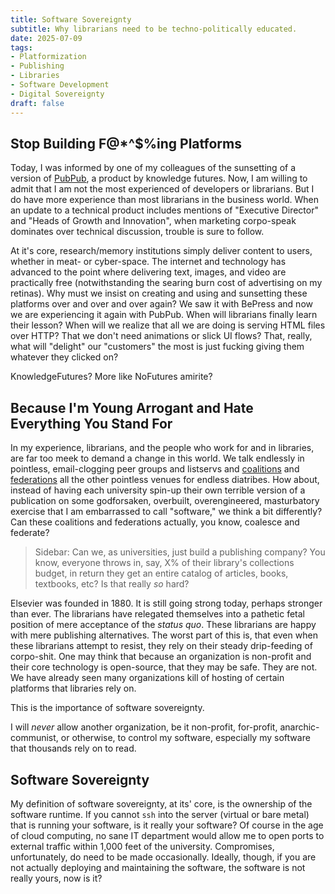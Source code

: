 ```yaml
---
title: Software Sovereignty
subtitle: Why librarians need to be techno-politically educated.
date: 2025-07-09
tags:
- Platformization
- Publishing
- Libraries
- Software Development
- Digital Sovereignty
draft: false
---
```


## Stop Building F@*^$%ing Platforms

Today, I was informed by one of my colleagues of the sunsetting of a version of [PubPub](https://www.knowledgefutures.org/updates/pubpub-platform/), a product by knowledge futures. Now, I am willing to admit that I am not the most experienced of developers or librarians. But I do have more experience than most librarians in the business world. When an update to a technical product includes mentions of "Executive Director" and "Heads of Growth and Innovation", when marketing corpo-speak dominates over technical discussion, trouble is sure to follow.

At it's core, research/memory institutions simply deliver content to users, whether in meat- or cyber-space. The internet and technology has advanced to the point where delivering text, images, and video are practically free (notwithstanding the searing burn cost of advertising on my retinas). Why must we insist on creating and using and sunsetting these platforms over and over and over again? We saw it with BePress and now we are experiencing it again with PubPub. When will librarians finally learn their lesson? When will we realize that all we are doing is serving HTML files over HTTP? That we don't need animations or slick UI flows? That, really, what will "delight" our "customers" the most is just fucking giving them whatever they clicked on?

KnowledgeFutures? More like NoFutures amirite?

## Because I'm Young Arrogant and Hate Everything You Stand For

In my experience, librarians, and the people who work for and in libraries, are far too meek to demand a change in this world. We talk endlessly in pointless, email-clogging peer groups and listservs and [coalitions](https://librarypublishing.org/) and [federations](https://www.diglib.org/) all the other pointless venues for endless diatribes. How about, instead of having each university spin-up their own terrible version of a publication on some godforsaken, overbuilt, overengineered, masturbatory exercise that I am embarrassed to call "software," we think a bit differently? Can these coalitions and federations actually, you know, coalesce and federate?

> Sidebar: Can we, as universities, just build a publishing company? You know, everyone throws in, say, X% of their library's collections budget, in return they get an entire catalog of articles, books, textbooks, etc? Is that really *so* hard?

Elsevier was founded in 1880. It is still going strong today, perhaps stronger than ever. The librarians have relegated themselves into a pathetic fetal position of mere acceptance of the *status quo*. These librarians are happy with mere publishing alternatives. The worst part of this is, that even when these librarians attempt to resist, they rely on their steady drip-feeding of corpo-shit. One may think that because an organization is non-profit and their core technology is open-source, that they may be safe. They are not. We have already seen many organizations kill of hosting of certain platforms that libraries rely on.

This is the importance of software sovereignty.

I will *never* allow another organization, be it non-profit, for-profit, anarchic-communist, or otherwise, to control my software, especially my software that thousands rely on to read.

## Software Sovereignty

My definition of software sovereignty, at its' core, is the ownership of the software runtime. If you cannot `ssh` into the server (virtual or bare metal) that is running your software, is it really your software? Of course in the age of cloud computing, no sane IT department would allow me to open ports to external traffic within 1,000 feet of the university. Compromises, unfortunately, do need to be made occasionally. Ideally, though, if you are not actually deploying and maintaining the software, the software is not really yours, now is it?
